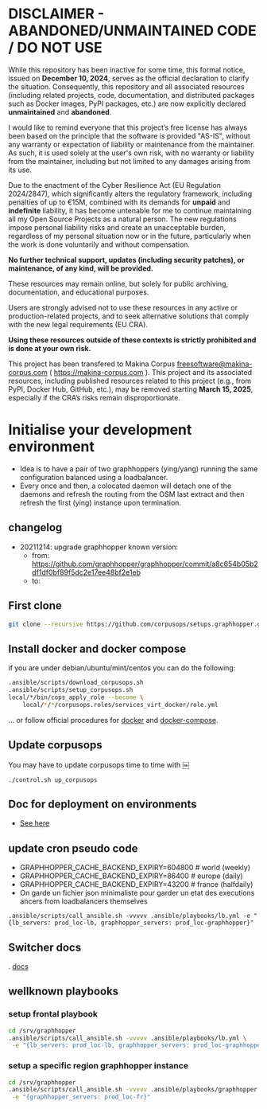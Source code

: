 
DISCLAIMER - ABANDONED/UNMAINTAINED CODE / DO NOT USE
=======================================================
While this repository has been inactive for some time, this formal notice, issued on **December 10, 2024**, serves as the official declaration to clarify the situation. Consequently, this repository and all associated resources (including related projects, code, documentation, and distributed packages such as Docker images, PyPI packages, etc.) are now explicitly declared **unmaintained** and **abandoned**.

I would like to remind everyone that this project’s free license has always been based on the principle that the software is provided "AS-IS", without any warranty or expectation of liability or maintenance from the maintainer.
As such, it is used solely at the user's own risk, with no warranty or liability from the maintainer, including but not limited to any damages arising from its use.

Due to the enactment of the Cyber Resilience Act (EU Regulation 2024/2847), which significantly alters the regulatory framework, including penalties of up to €15M, combined with its demands for **unpaid** and **indefinite** liability, it has become untenable for me to continue maintaining all my Open Source Projects as a natural person.
The new regulations impose personal liability risks and create an unacceptable burden, regardless of my personal situation now or in the future, particularly when the work is done voluntarily and without compensation.

**No further technical support, updates (including security patches), or maintenance, of any kind, will be provided.**

These resources may remain online, but solely for public archiving, documentation, and educational purposes.

Users are strongly advised not to use these resources in any active or production-related projects, and to seek alternative solutions that comply with the new legal requirements (EU CRA).

**Using these resources outside of these contexts is strictly prohibited and is done at your own risk.**

This project has been transfered to Makina Corpus <freesoftware@makina-corpus.com> ( https://makina-corpus.com ). This project and its associated resources, including published resources related to this project (e.g., from PyPI, Docker Hub, GitHub, etc.), may be removed starting **March 15, 2025**, especially if the CRA’s risks remain disproportionate.

# Initialise your development environment

- Idea is to have a pair of two graphhoppers (ying/yang) running the same configuration balanced using a loadbalancer.
- Every once and then, a colocated daemon will detach one of the daemons and refresh the routing from the OSM last extract and then refresh the first (ying) instance upon termination.


## changelog
- 20211214: upgrade graphhopper known version:
    - from: https://github.com/graphhopper/graphhopper/commit/a8c654b05b2df1df0bf89f5dc2e17ee48bf2e1eb
    - to:

## First clone
```sh
git clone --recursive https://github.com/corpusops/setups.graphhopper.git
```

## Install docker and docker compose
if you are under debian/ubuntu/mint/centos you can do the following:

```sh
.ansible/scripts/download_corpusops.sh
.ansible/scripts/setup_corpusops.sh
local/*/bin/cops_apply_role --become \
    local/*/*/corpusops.roles/services_virt_docker/role.yml
```

... or follow official procedures for
  [docker](https://docs.docker.com/install/#releases) and
  [docker-compose](https://docs.docker.com/compose/install/).


## Update corpusops
You may have to update corpusops time to time with
￼
```
./control.sh up_corpusops
```

## Doc for deployment on environments
- [See here](./docs/deploy.md)

## update cron pseudo code

- GRAPHHOPPER_CACHE_BACKEND_EXPIRY=604800 # world (weekly)
- GRAPHHOPPER_CACHE_BACKEND_EXPIRY=86400  # europe (daily)
- GRAPHHOPPER_CACHE_BACKEND_EXPIRY=43200  # france (halfdaily)
- On garde un fichier json minimaliste pour garder un etat des executions
ancers from loadbalancers themselves
```
.ansible/scripts/call_ansible.sh -vvvvv .ansible/playbooks/lb.yml -e "{lb_servers: prod_loc-lb, graphhopper_servers: prod_loc-graphhopper}"
```

## Switcher docs
. [docs](./switcher/controller/README.md)

## wellknown playbooks

### setup frontal playbook
```sh
cd /srv/graphhopper
.ansible/scripts/call_ansible.sh -vvvvv .ansible/playbooks/lb.yml \
 -e "{lb_servers: prod_loc-lb, graphhopper_servers: prod_loc-graphhopper}"
```

### setup a specific region graphhopper instance
```sh
cd /srv/graphhopper
.ansible/scripts/call_ansible.sh -vvvvv .ansible/playbooks/graphhopper.yml \
 -e "{graphhopper_servers: prod_loc-fr}"
```

